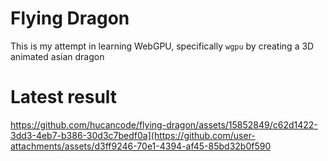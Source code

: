 # Flying Dragon

This is my attempt in learning WebGPU, specifically `wgpu` by creating a 3D animated asian dragon

# Latest result

https://github.com/hucancode/flying-dragon/assets/15852849/c62d1422-3dd3-4eb7-b386-30d3c7bedf0a](https://github.com/user-attachments/assets/d3ff9246-70e1-4394-af45-85bd32b0f590

